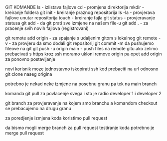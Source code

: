 GIT KOMANDE
ls - izlistava fajlove
cd - promjena direktorija 
mkdir - kreiranje foldera
git init - kreiranje praznog repositorija 
ls -la - provjerava fajlove unutar repositorija 
touch - kreiranje fajla
git status - provjeravanje statusa 
git add - da git prati sve izmjene na našem file-u
git add . - za pracenje svih novih fajlova (registrovani)

git remote add origin - za spajanje s udaljenim gitom s lokalnog 
git remote -v - za provjeru da smo dodali git repositorij
git commit -m  da pushujemo fileove na git
git push -u origin main - push files na remote gitu 
ako zelimo prebacivati s https kroz ssh moramo ukloni remove origin pa opet add origin za ponovno postavljanje

novi korisnik moze jednostavno iskopirati ssh kod prebaciti na url 
odnosno git clone naseg origina

potrebno je nekad neke izmjene na posebnu granu pa tek na main branch 

komanda git pull za povlacenje svega i sto je radio developer 1 i developer 2

git branch za provjeravanje na kojem smo branchu
a komandom checkout se prebacujemo na drugu granu 

za poredjenje izmjena koda koristimo pull request

da bismo mogli merge branch za pull request testiranje koda potrebno je merge pull request
